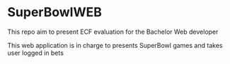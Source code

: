 # SuperBowlWEB

This repo aim to present ECF evaluation for the Bachelor Web developer

This web application is in charge to presents SuperBowl games and takes user logged in bets 


